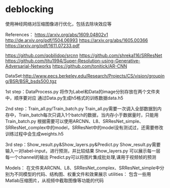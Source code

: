 # deblocking
使用神经网络对压缩图像进行优化，包括去除块效应等


References：
https://arxiv.org/abs/1609.04802v1
http://de.arxiv.org/pdf/1504.06993
https://arxiv.org/abs/1605.00366
https://arxiv.org/pdf/1611.07233.pdf

https://github.com/qobilidop/srcnn
https://github.com/shreka116/SRResNet
https://github.com/titu1994/Super-Resolution-using-Generative-Adversarial-Networks
https://github.com/tonitick/AR-CNN

DataSet:http://www.eecs.berkeley.edu/Research/Projects/CS/vision/grouping/BSR/BSR_bsds500.tgz

1st step：DataProcess.py
将作为Label和Data的image分别存放在两个文件夹中，顺序要对应
通过Data.py生成h5格式的训练数据data.h5


2nd step：Train_all.py/Train_batch.py 
Train_all.py需要一次调入全部数据到内存中，Train_batch每次只调入1个batch的数据，当内存小于数据量时，只能用Train_batch.py
根据需要可以使用ARCNN、L8、SRResNet_simple、SRResNet_complex中的model，SRResNet中的model没有测试过，还需要修改
训练过程中会生成weights.h5


3rd step：Show_result.py&Show_layers.py&Predict.py
Show_result.py需要输入一对label-input，进行预测，并比较结果
Show_layers.py 可以展示每一层每一个channel的输出
Predict.py可以将图片集成批处理,课用于视频帧的预测


Models：
在文件夹ARCNN、L8、SRResNet_complex、SRResNet_simple中分别为不同模型的代码、结构图、权重文件和效果展示
utilities：
包含一些用Matlab压缩图片，从视频中截取图像等功能的代码


